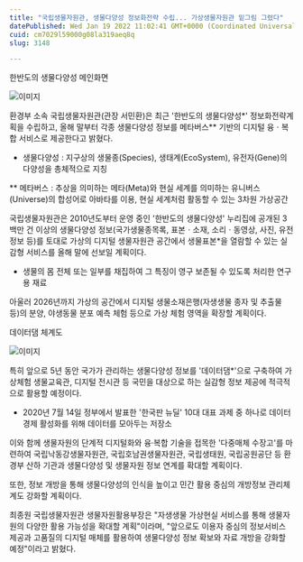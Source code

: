 ```yaml
---
title: "국립생물자원관, 생물다양성 정보화전략 수립... 가상생물자원관 밑그림 그렸다"
datePublished: Wed Jan 19 2022 11:02:41 GMT+0000 (Coordinated Universal Time)
cuid: cm7029l59000g08la319aeq8q
slug: 3148

---
```



한반도의 생물다양성 메인화면

![이미지](https://cdn.hashnode.com/res/hashnode/image/upload/v1739252889518/2d52d5df-8bfa-4a33-854e-941f826cfd9f.png)

환경부 소속 국립생물자원관(관장 서민환)은 최근 '한반도의 생물다양성*' 정보화전략계획을 수립하고, 올해 말부터 각종 생물다양성 정보를 메타버스** 기반의 디지털 융ㆍ복합 서비스로 제공한다고 밝혔다.

* 생물다양성 : 지구상의 생물종(Species), 생태계(EcoSystem), 유전자(Gene)의 다양성을 총체적으로 지칭

** 메타버스 : 추상을 의미하는 메타(Meta)와 현실 세계를 의미하는 유니버스(Universe)의 합성어로 아바타를 이용, 현실 세계처럼 활동할 수 있는 3차원 가상공간

국립생물자원관은 2010년도부터 운영 중인 '한반도의 생물다양성' 누리집에 공개된 3백만 건 이상의 생물다양성 정보(국가생물종목록, 표본ㆍ소재, 소리ㆍ동영상, 사진, 유전정보 등)를 토대로 가상의 디지털 생물자원관 공간에서 생물표본*을 열람할 수 있는 실감형 서비스를 올해 말에 선보일 계획이다.

* 생물의 몸 전체 또는 일부를 채집하여 그 특징이 영구 보존될 수 있도록 처리한 연구용 재료

아울러 2026년까지 가상의 공간에서 디지털 생물소재은행(자생생물 종자 및 추출물 등)의 분양, 야생동물 분포 예측 체험 등으로 가상 체험 영역을 확장할 계획이다.

데이터댐 체계도

![이미지](https://cdn.hashnode.com/res/hashnode/image/upload/v1739252891399/4aa9c562-45ed-4c1c-8864-d1be8191435e.png)

특히 앞으로 5년 동안 국가가 관리하는 생물다양성 정보를 '데이터댐*'으로 구축하여 가상체험 생물교육관, 디지털 전시관 등 국민을 대상으로 하는 실감형 정보 제공에 적극적으로 활용할 예정이다.

* 2020년 7월 14일 정부에서 발표한 '한국판 뉴딜' 10대 대표 과제 중 하나로 데이터 경제 활성화를 위해 데이터를 모아두는 저장소

이와 함께 생물자원의 단계적 디지털화와 융‧복합 기술을 접목한 '다중매체 수장고'를 마련하여 국립낙동강생물자원관, 국립호남권생물자원관, 국립생태원, 국립공원공단 등 환경부 산하 기관과 생물다양성 및 생물자원 정보 연계를 확대할 계획이다.

또한, 정보 개방을 통해 생물다양성의 인식을 높이고 민간 활용 중심의 개방정보 관리체계도 강화할 계획이다.

최종원 국립생물자원관 생물자원활용부장은 "자생생물 가상현실 서비스를 통해 생물자원의 다양한 활용 가능성을 확대할 계획"이라며, "앞으로도 이용자 중심의 정보서비스 제공과 고품질의 디지털 매체를 활용하여 생물다양성 정보 확보와 자료 개방을 강화할 예정"이라고 밝혔다.